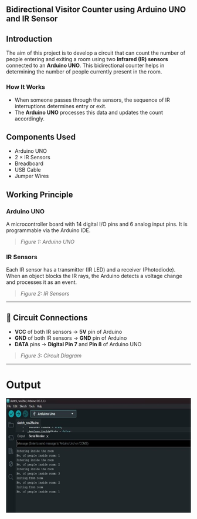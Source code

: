 ## Bidirectional Visitor Counter using Arduino UNO and IR Sensor

##  Introduction  
The aim of this project is to develop a circuit that can count the number of people entering and exiting a room using two **Infrared (IR) sensors** connected to an **Arduino UNO**. This bidirectional counter helps in determining the number of people currently present in the room.

### How It Works
- When someone passes through the sensors, the sequence of IR interruptions determines entry or exit.
- The **Arduino UNO** processes this data and updates the count accordingly.

## Components Used
- Arduino UNO  
- 2 × IR Sensors  
- Breadboard  
- USB Cable  
- Jumper Wires  

## Working Principle

###  Arduino UNO  
A microcontroller board with 14 digital I/O pins and 6 analog input pins. It is programmable via the Arduino IDE.

> *Figure 1: Arduino UNO*

###  IR Sensors  
Each IR sensor has a transmitter (IR LED) and a receiver (Photodiode). When an object blocks the IR rays, the Arduino detects a voltage change and processes it as an event.

> *Figure 2: IR Sensors*

---

## 🔌 Circuit Connections

- **VCC** of both IR sensors → **5V** pin of Arduino  
- **GND** of both IR sensors → **GND** pin of Arduino  
- **DATA** pins → **Digital Pin 7** and **Pin 8** of Arduino UNO  

> *Figure 3: Circuit Diagram*

---
# Output 
![Number of visitors currently in the room being displayed](Output_Arduino.jpg)

